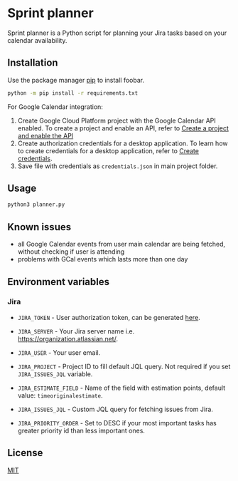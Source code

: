 # Sprint planner

Sprint planner is a Python script for planning your Jira tasks based on your calendar availability.

## Installation

Use the package manager [pip](https://pip.pypa.io/en/stable/) to install foobar.

```bash
python -m pip install -r requirements.txt
```
For Google Calendar integration:

1. Create Google Cloud Platform project with the Google Calendar API enabled. To create a project and enable an API, refer to [Create a project and enable the API](https://developers.google.com/workspace/guides/create-project)
2. Create authorization credentials for a desktop application. To learn how to create credentials for a desktop application, refer to [Create credentials](https://developers.google.com/workspace/guides/create-credentials).
3. Save file with credentials as `credentials.json` in main project folder.

## Usage

```python
python3 planner.py
```

## Known issues
- all Google Calendar events from user main calendar are being fetched, without checking if user is attending
- problems with GCal events which lasts more than one day

## Environment variables
### Jira
- `JIRA_TOKEN` - User authorization token, can be generated [here](https://id.atlassian.com/manage-profile/security/api-tokens).

- `JIRA_SERVER` - Your Jira server name i.e. https://organization.atlassian.net/.

- `JIRA_USER` - Your user email.

- `JIRA_PROJECT` - Project ID to fill default JQL query. Not required if you set `JIRA_ISSUES_JQL` variable.  

- `JIRA_ESTIMATE_FIELD` - Name of the field with estimation points, default value: `timeoriginalestimate`.

- `JIRA_ISSUES_JQL` - Custom JQL query for fetching issues from Jira.

- `JIRA_PRIORITY_ORDER` - Set to DESC if your most important tasks has greater priority id than less important ones.

## License
[MIT](https://choosealicense.com/licenses/mit/)